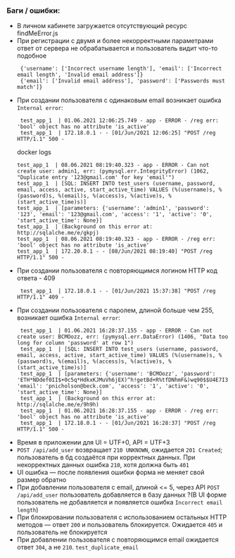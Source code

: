 ### Баги / ошибки:
 * В личном кабинете загружается отсутствующий ресурс findMeError.js
 * При регистрации с двумя и более некорректными параметрами ответ от сервера не обрабатывается и пользователь видит что-то подобное 
   ```    
    {'username': ['Incorrect username length'], 'email': ['Incorrect email length', 'Invalid email address']}
    {'email': ['Invalid email address'], 'password': ['Passwords must match']}
   ```
 * При создании пользователя с одинаковым email возникает ошибка `Internal error`:
   ```
    test_app_1  | 01.06.2021 12:06:25.749 - app - ERROR - /reg err: 'bool' object has no attribute 'is_active'
    test_app_1  | 172.18.0.1 - - [01/Jun/2021 12:06:25] "POST /reg HTTP/1.1" 500 -
   ```
   docker logs
   ```
   test_app_1  | 08.06.2021 08:19:40.323 - app - ERROR - Can not create user: admin1, err: (pymysql.err.IntegrityError) (1062, "Duplicate entry '123@gmail.com' for key 'email'")
   test_app_1  | [SQL: INSERT INTO test_users (username, password, email, access, active, start_active_time) VALUES (%(username)s, %(password)s, %(email)s, %(access)s, %(active)s, %(start_active_time)s)]
   test_app_1  | [parameters: {'username': 'admin1', 'password': '123', 'email': '123@gmail.com', 'access': '1', 'active': '0', 'start_active_time': None}]
   test_app_1  | (Background on this error at: http://sqlalche.me/e/gkpj)
   test_app_1  | 08.06.2021 08:19:40.323 - app - ERROR - /reg err: 'bool' object has no attribute 'is_active'
   test_app_1  | 172.20.0.1 - - [08/Jun/2021 08:19:40] "POST /reg HTTP/1.1" 500 -
   ```
 * При создании пользователя с повторяющимся логином HTTP код ответа - 409
   ```
    test_app_1  | 172.18.0.1 - - [01/Jun/2021 15:37:38] "POST /reg HTTP/1.1" 409 -
   ```
 * При создании пользователя с паролем, длиной больше чем 255, возникает ошибка `Internal error`:
   ```
    test_app_1  | 01.06.2021 16:28:37.155 - app - ERROR - Can not create user: BCMOozz, err: (pymysql.err.DataError) (1406, "Data too long for column 'password' at row 1")
    test_app_1  | [SQL: INSERT INTO test_users (username, password, email, access, active, start_active_time) VALUES (%(username)s, %(password)s, %(email)s, %(access)s, %(active)s, %(start_active_time)s)]
    test_app_1  | [parameters: {'username': 'BCMOozz', 'password': 'ETH*NDdef0II$+0c5q*HdkxKJMuVh6jEX)^h!getBd+R%tfDNhmF&)wq90$$U4E7I3528x5RgCjDYR@^7R)4WnX24i_k$Ao%H6KDt7_yA7KhgA(hcUk_nJzOqC0fFxJ+y@swWmY5AnqwZSBG4Pu9EXocwa_2Yc1Lh*8TA#nf$&^V@B@V$hFIxgk4P_rw6&C8iq!Ch4y^uQ&tCBgxNj4V)BbgJ&ceh3x%N!F9N#2Zgc3189J4tcM_RgzADFvgH(B+', 'email': 'pnicholson@beck.com', 'access': '1', 'active': '0', 'start_active_time': None}]
    test_app_1  | (Background on this error at: http://sqlalche.me/e/9h9h)
    test_app_1  | 01.06.2021 16:28:37.155 - app - ERROR - /reg err: 'bool' object has no attribute 'is_active'
    test_app_1  | 172.18.0.1 - - [01/Jun/2021 16:28:37] "POST /reg HTTP/1.1" 500 -
   ```
 * Время в приложении для UI = UTF+0, API = UTF+3
 * `POST /api/add_user` возвращает `210 UNKNOWN`, ожидается `201 Created`; пользователь в бд создаётся при корректных данных. При некорректных данных ошибка `210`, хотя должна быть `401`
 * UI ошибка — после появления ошибки форма не меняет свой размер обратно
 * При добавлении пользователя с email, длиной <= 5, через API `POST /api/add_user` пользователь добавляется в базу данных ?(В UI форме пользователь не добавляется и появляется ошибка `Incorrect email length`)
 * При блокировании пользователя с использованием остальных HTTP методов — ответ `200` и пользователь блокируется. Ожидается `405` и пользователь не блокируется
 * При добавлении пользователя с повторяющимся email ожидается ответ `304`, а не `210`. `test_duplicate_email`